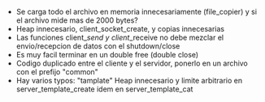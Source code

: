 - Se carga todo el archivo en memoria innecesariamente (file_copier) y si el archivo mide mas de 2000 bytes? 
- Heap innecesario, client_socket_create, y copias innecesarias 
- Las funciones client_*_send y client_*_receive no debe mezclar el envio/recepcion de datos con el shutdown/close 
- Es muy facil terminar en un double free (double close) 
- Codigo duplicado entre el cliente y el servidor, ponerlo en un archivo con el prefijo "common" 
- Hay varios typos: "tamplate" Heap innecesario y limite arbitrario en server_template_create idem en server_template_cat
